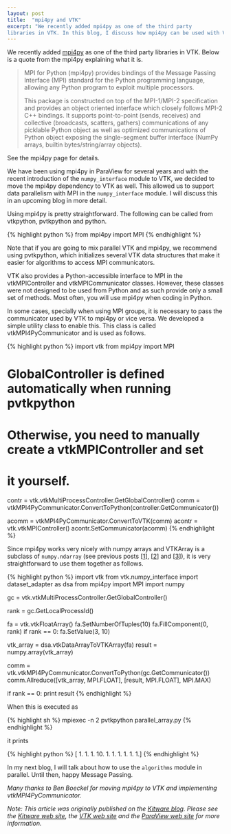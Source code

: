 ```yaml
---
layout: post
title:  "mpi4py and VTK"
excerpt: "We recently added mpi4py as one of the third party
libraries in VTK. In this blog, I discuss how mpi4py can be used with VTK."
---
```


We recently added [mpi4py](http://mpi4py.scipy.org/) as one of the third party
libraries in VTK. Below is a quote from the mpi4py explaining what it is.

> MPI for Python (mpi4py) provides bindings of the Message Passing Interface
> (MPI) standard for the Python programming language, allowing any Python
> program to exploit multiple processors.
>
> This package is constructed on top of the MPI-1/MPI-2 specification and
> provides an object oriented interface which closely follows MPI-2 C++
> bindings. It supports point-to-point (sends, receives) and collective
> (broadcasts, scatters, gathers) communications of any picklable Python
> object as well as optimized communications of Python object exposing the
> single-segment buffer interface (NumPy arrays, builtin bytes/string/array
> objects).

See the mpi4py page for details.

We have been using mpi4py in ParaView for several years and with the recent
introduction of the `numpy_interface` module to VTK, we decided to move the
mpi4py dependency to VTK as well. This allowed us to support data parallelism
with MPI in the `numpy_interface` module. I will discuss this in an upcoming
blog in more detail.

Using mpi4py is pretty straightforward. The following can be called from
vtkpython, pvtkpython and python.

{% highlight python %}
from mpi4py import MPI
{% endhighlight %}

Note that if you are going to mix parallel VTK and mpi4py, we recommend using
pvtkpython, which initializes several VTK data structures that make it easier
for algorithms to access MPI communicators.

VTK also provides a Python-accessible interface to MPI in the vtkMPIController
and vtkMPICommunicator classes. However, these classes were not designed to be
used from Python and as such provide only a small set of methods. Most
often, you will use mpi4py when coding in Python.

In some cases, specially when using MPI groups, it is necessary to pass the
communicator used by VTK to mpi4py or vice versa. We developed a simple
utility class to enable this. This class is called vtkMPI4PyCommunicator and
is used as follows.

{% highlight python %}
import vtk
from mpi4py import MPI

# GlobalController is defined automatically when running pvtkpython
# Otherwise, you need to manually create a vtkMPIController and set
# it yourself.
contr = vtk.vtkMultiProcessController.GetGlobalController()
comm = vtkMPI4PyCommunicator.ConvertToPython(controller.GetCommunicator())

acomm = vtkMPI4PyCommunicator.ConvertToVTK(comm)
acontr = vtk.vtkMPIController()
acontr.SetCommunicator(acomm)
{% endhighlight %}

Since mpi4py works very nicely with numpy arrays and VTKArray is a subclass of
`numpy.ndarray` (see previous posts
[[1](http://www.kitware.com/blog/home/post/709)],
[[2](http://www.kitware.com/blog/home/post/713)] and
[[3](http://www.kitware.com/blog/home/post/714)]), it is very straightforward
to use them together as follows.

{% highlight python %}
import vtk
from vtk.numpy_interface import dataset_adapter as dsa
from mpi4py import MPI
import numpy

gc = vtk.vtkMultiProcessController.GetGlobalController()

rank = gc.GetLocalProcessId()

fa = vtk.vtkFloatArray()
fa.SetNumberOfTuples(10)
fa.FillComponent(0, rank)
if rank == 0:
    fa.SetValue(3, 10)

vtk_array = dsa.vtkDataArrayToVTKArray(fa)
result = numpy.array(vtk_array)

comm = vtk.vtkMPI4PyCommunicator.ConvertToPython(gc.GetCommunicator())
comm.Allreduce([vtk_array, MPI.FLOAT], [result, MPI.FLOAT], MPI.MAX)

if rank == 0:
    print result
{% endhighlight %}

When this is executed as

{% highlight sh %}
mpiexec -n 2 pvtkpython parallel_array.py
{% endhighlight %}

it prints

{% highlight python %}
[  1.   1.   1.  10.   1.   1.   1.   1.   1.   1.]
{% endhighlight %}

In my next blog, I will talk about how to use the `algorithms` module
in parallel. Until then, happy Message Passing.

*Many thanks to Ben Boeckel for moving mpi4py to VTK and implementing
vtkMPI4PyCommunicator.*

_Note: This article was originally published on the [Kitware blog](http://www.kitware.com/blog/home/post/716).
Please see the [Kitware web site](http://www.kitware.com), the [VTK web site](http://www.vtk.org) and the
[ParaView web site](http://www.paraview.org) for more information._
